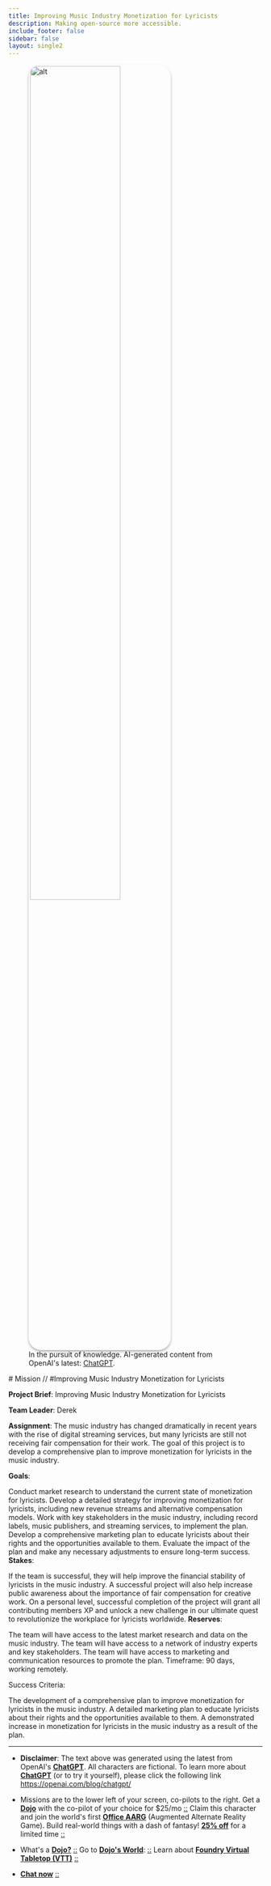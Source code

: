 ```yaml
---
title: Improving Music Industry Monetization for Lyricists
description: Making open-source more accessible.
include_footer: false
sidebar: false
layout: single2
---
```

<figure>
    <img src='/uploads/mechs/Barista.png' style="width: 65%;height: 65%;padding: 3px; box-shadow: 0 3px 5px rgba(0,0,0,.3);border-radius: 25px;overflow: hidden;border: none;" align="middle"; alt='alt'; alt='student in hoody with laptop';/>
    <figcaption>In the pursuit of knowledge.  AI-generated content from OpenAI's latest: <a href="https://openai.com/blog/chatgpt/" >ChatGPT</a>.</figcaption>
</figure>
# Mission // #Improving Music Industry Monetization for Lyricists

**Project Brief**: Improving Music Industry Monetization for Lyricists

**Team Leader**: Derek

**Assignment**: The music industry has changed dramatically in recent years with the rise of digital streaming services, but many lyricists are still not receiving fair compensation for their work. The goal of this project is to develop a comprehensive plan to improve monetization for lyricists in the music industry.

**Goals**:

Conduct market research to understand the current state of monetization for lyricists.
Develop a detailed strategy for improving monetization for lyricists, including new revenue streams and alternative compensation models.
Work with key stakeholders in the music industry, including record labels, music publishers, and streaming services, to implement the plan.
Develop a comprehensive marketing plan to educate lyricists about their rights and the opportunities available to them.
Evaluate the impact of the plan and make any necessary adjustments to ensure long-term success.
**Stakes**:

If the team is successful, they will help improve the financial stability of lyricists in the music industry.
A successful project will also help increase public awareness about the importance of fair compensation for creative work.
On a personal level, successful completion of the project will grant all contributing members XP and unlock a new challenge in our ultimate quest to revolutionize the workplace for lyricists worldwide.
**Reserves**:

The team will have access to the latest market research and data on the music industry.
The team will have access to a network of industry experts and key stakeholders.
The team will have access to marketing and communication resources to promote the plan.
Timeframe: 90 days, working remotely.

Success Criteria:

The development of a comprehensive plan to improve monetization for lyricists in the music industry.
A detailed marketing plan to educate lyricists about their rights and the opportunities available to them.
A demonstrated increase in monetization for lyricists in the music industry as a result of the plan.

---

* **Disclaimer**: The text above was generated using the latest from OpenAI's [**ChatGPT**](https://openai.com/blog/chatgpt/).  All characters are fictional.  To learn more about [**ChatGPT**](https://openai.com/blog/chatgpt/) (or to try it yourself), please click the following link https://openai.com/blog/chatgpt/

* Missions are to the lower left of your screen, co-pilots to the right. Get a [**Dojo**](https://workmates.live/marketplace) with the co-pilot of your choice for $25/mo [::](https://workmates.live/marketplace)  Claim this character and join the world's first [**Office AARG**](https://dojos.world) (Augmented Alternate Reality Game). Build real-world things with a dash of fantasy! [**25% off**](https://blog.workdojos.com/getadojo) for a limited time [::](https://blog.workdojos.com/getadojo) 

* What's a [**Dojo?**](https://workdojos.com) [::](https://workdojos.com)  Go to [**Dojo's World**](https://dojos.world): [::](https://dojos.world)  Learn about [**Foundry Virtual Tabletop (VTT)**](https://foundryvtt.com) [::](https://foundryvtt.com/)

* [**Chat now**](https://chat.workmates.live/channel/support) [::](https://chat.workmates.live/channel/support)